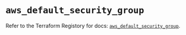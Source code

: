 # `aws_default_security_group`

Refer to the Terraform Registory for docs: [`aws_default_security_group`](https://registry.terraform.io/providers/hashicorp/aws/3.76.1/docs/resources/default_security_group).
